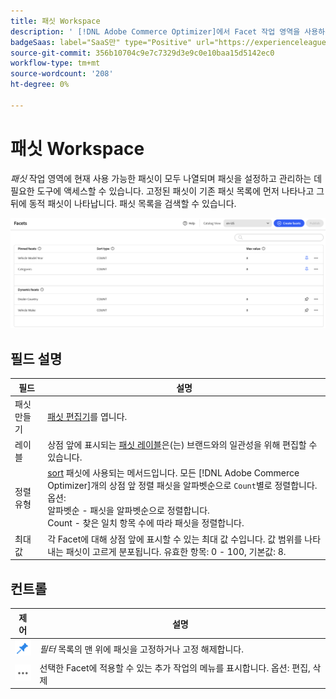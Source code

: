 ```yaml
---
title: 패싯 Workspace
description: ' [!DNL Adobe Commerce Optimizer]에서 Facet 작업 영역을 사용하는 방법에 대해 알아봅니다.'
badgeSaas: label="SaaS만" type="Positive" url="https://experienceleague.adobe.com/ko/docs/commerce/user-guides/product-solutions" tooltip="Adobe Commerce as a Cloud Service 및 Adobe Commerce Optimizer 프로젝트에만 적용됩니다(Adobe 관리 SaaS 인프라)."
source-git-commit: 356b10704c9e7c7329d3e9c0e10baa15d5142ec0
workflow-type: tm+mt
source-wordcount: '208'
ht-degree: 0%

---
```


# 패싯 Workspace

*패싯* 작업 영역에 현재 사용 가능한 패싯이 모두 나열되며 패싯을 설정하고 관리하는 데 필요한 도구에 액세스할 수 있습니다. 고정된 패싯이 기존 패싯 목록에 먼저 나타나고 그 뒤에 동적 패싯이 나타납니다. 패싯 목록을 검색할 수 있습니다.

![패싯 Workspace](../../assets/facet-workspace.png)

## 필드 설명

| 필드 | 설명 |
|--- |--- |
| 패싯 만들기 | [패싯 편집기](add.md)를 엽니다. |
| 레이블 | 상점 앞에 표시되는 [패싯 레이블](type.md#facet-labels)은(는) 브랜드와의 일관성을 위해 편집할 수 있습니다. |
| 정렬 유형 | [sort](type.md#sort-type) 패싯에 사용되는 메서드입니다. 모든 [!DNL Adobe Commerce Optimizer]개의 상점 앞 정렬 패싯을 알파벳순으로 `Count`별로 정렬합니다. 옵션:<br />알파벳순 - 패싯을 알파벳순으로 정렬합니다.<br />Count - 찾은 일치 항목 수에 따라 패싯을 정렬합니다. |
| 최대 값 | 각 Facet에 대해 상점 앞에 표시할 수 있는 최대 값 수입니다. 값 범위를 나타내는 패싯이 고르게 분포됩니다. 유효한 항목: 0 - 100, 기본값: 8. |

## 컨트롤

| 제어 | 설명 |
|--- |--- |
| ![핀 선택기](../../assets/btn-pin-blue.png) | *필터* 목록의 맨 위에 패싯을 고정하거나 고정 해제합니다. |
| ![추가 선택기](../../assets/btn-more.png) | 선택한 Facet에 적용할 수 있는 추가 작업의 메뉴를 표시합니다. 옵션: 편집, 삭제 |
